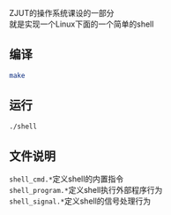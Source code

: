 ZJUT的操作系统课设的一部分  
就是实现一个Linux下面的一个简单的shell  

## 编译

```sh
make
```

## 运行

```sh
./shell
```

## 文件说明

`shell_cmd.*`定义shell的内置指令  
`shell_program.*`定义shell执行外部程序行为  
`shell_signal.*`定义shell的信号处理行为  
